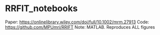 # RRFIT_notebooks
Paper: https://onlinelibrary.wiley.com/doi/full/10.1002/mrm.27913
Code: https://github.com/MPUmri/RRIFT
Note: MATLAB. Reproduces ALL figures
